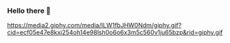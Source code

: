 ### Hello there 👋


https://media2.giphy.com/media/ILW1fbJHW0Ndm/giphy.gif?cid=ecf05e47e8kxj254oh14e98lsh0o6o6x3m5c560v1ju65bzp&rid=giphy.gif
